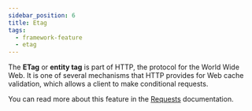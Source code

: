 ```yaml
---
sidebar_position: 6
title: Etag
tags:
  - framework-feature
  - etag
---
```


The **ETag** or **entity tag** is part of HTTP, the protocol for the World Wide Web.
It is one of several mechanisms that HTTP provides for Web cache validation,
which allows a client to make conditional requests.

You can read more about this feature in the [Requests](../components/main-components/requests.md#etag) documentation.

